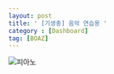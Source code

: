 ```yaml
---
layout: post
title: ' [기생충] 음악 연습용 '
category : [Dashboard]
tag: [BOAZ]
---
```


![피아노](https://drive.google.com/uc?id=1feBQSY6f7YLU3yhifzUf5jIGi-0pXuOa)
